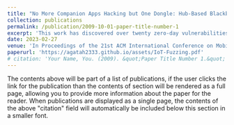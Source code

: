 ```yaml
---
title: "No More Companion Apps Hacking but One Dongle: Hub-Based Blackbox Fuzzing of IoT Firmware"
collection: publications
permalink: /publication/2009-10-01-paper-title-number-1
excerpt: 'This work has discovered over twenty zero-day vulnerabilities and 6 CVEs have been assigned to them: CVE-2023-24678, CVE-2022-47100, CVE-2023-29780, CVE-2023-29779, CVE-2023-34596, CVE-2023-34597'
date: 2023-02-27
venue: 'In Proceedings of the 21st ACM International Conference on Mobile Systems, Applications, and Services (MobiSys)'
paperurl: 'https://agatah2333.github.io/assets/IoT-Fuzzing.pdf'
# citation: 'Your Name, You. (2009). &quot;Paper Title Number 1.&quot; <i>Journal 1</i>. 1(1).'
---
```


The contents above will be part of a list of publications, if the user clicks the link for the publication than the contents of section will be rendered as a full page, allowing you to provide more information about the paper for the reader. When publications are displayed as a single page, the contents of the above "citation" field will automatically be included below this section in a smaller font.
